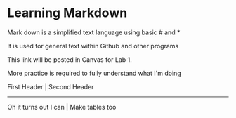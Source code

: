 # Learning Markdown

Mark down is a simplified text language using basic # and *

It is used for general text within Github and other programs

This link will be posted in Canvas for Lab 1. 

More practice is required to fully understand what I'm doing

First Header | Second Header
------------    -------------
Oh it turns out I can | Make tables too


